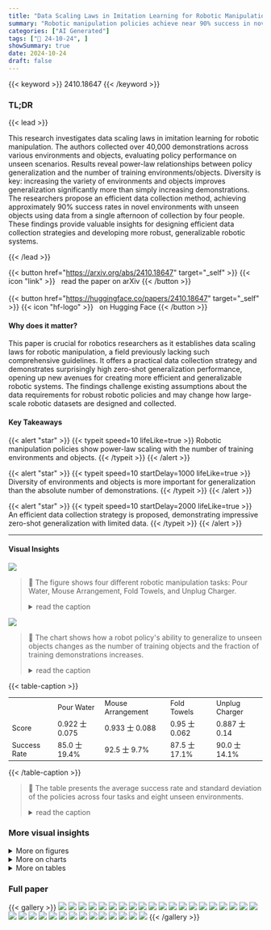 ```yaml
---
title: "Data Scaling Laws in Imitation Learning for Robotic Manipulation"
summary: "Robotic manipulation policies achieve near 90% success in novel environments and with unseen objects using a data-driven approach that leverages power-law scaling relationships."
categories: ["AI Generated"]
tags: ["🔖 24-10-24", ]
showSummary: true
date: 2024-10-24
draft: false
---
```


{{< keyword >}} 2410.18647 {{< /keyword >}}

### TL;DR


{{< lead >}}

This research investigates data scaling laws in imitation learning for robotic manipulation.  The authors collected over 40,000 demonstrations across various environments and objects, evaluating policy performance on unseen scenarios.  Results reveal power-law relationships between policy generalization and the number of training environments/objects.  Diversity is key: increasing the variety of environments and objects improves generalization significantly more than simply increasing demonstrations.  The researchers propose an efficient data collection method, achieving approximately 90% success rates in novel environments with unseen objects using data from a single afternoon of collection by four people.  These findings provide valuable insights for designing efficient data collection strategies and developing more robust, generalizable robotic systems.

{{< /lead >}}


{{< button href="https://arxiv.org/abs/2410.18647" target="_self" >}}
{{< icon "link" >}} &nbsp; read the paper on arXiv
{{< /button >}}
<br><br>
{{< button href="https://huggingface.co/papers/2410.18647" target="_self" >}}
{{< icon "hf-logo" >}} &nbsp; on Hugging Face
{{< /button >}}

#### Why does it matter?
This paper is crucial for robotics researchers as it establishes data scaling laws for robotic manipulation, a field previously lacking such comprehensive guidelines.  It offers a practical data collection strategy and demonstrates surprisingly high zero-shot generalization performance, opening up new avenues for creating more efficient and generalizable robotic systems.  The findings challenge existing assumptions about the data requirements for robust robotic policies and may change how large-scale robotic datasets are designed and collected.
#### Key Takeaways

{{< alert "star" >}}
{{< typeit speed=10 lifeLike=true >}} Robotic manipulation policies show power-law scaling with the number of training environments and objects. {{< /typeit >}}
{{< /alert >}}

{{< alert "star" >}}
{{< typeit speed=10 startDelay=1000 lifeLike=true >}} Diversity of environments and objects is more important for generalization than the absolute number of demonstrations. {{< /typeit >}}
{{< /alert >}}

{{< alert "star" >}}
{{< typeit speed=10 startDelay=2000 lifeLike=true >}} An efficient data collection strategy is proposed, demonstrating impressive zero-shot generalization with limited data. {{< /typeit >}}
{{< /alert >}}

------
#### Visual Insights



![](https://ai-paper-reviewer.com/2410.18647/figures_2_0.png)

> 🔼 The figure shows four different robotic manipulation tasks: Pour Water, Mouse Arrangement, Fold Towels, and Unplug Charger.
> <details>
> <summary>read the caption</summary>
> Figure 1: Illustrations of all tasks. We derive the data scaling laws through extensive experiments on Pour Water and Mouse Arrangement, and further validate these findings on additional tasks, including Fold Towels and Unplug Charger.
> </details>





![](https://ai-paper-reviewer.com/2410.18647/charts_6_0.png)

> 🔼 The chart shows how a robot policy's ability to generalize to unseen objects changes as the number of training objects and the fraction of training demonstrations increases.
> <details>
> <summary>read the caption</summary>
> Figure 2: Object generalization. Each curve corresponds to a different fraction of demonstrations used, with normalized scores shown as a function of the number of training objects.
> </details>





{{< table-caption >}}
<table id='5' style='font-size:14px'><tr><td></td><td>Pour Water</td><td>Mouse Arrangement</td><td>Fold Towels</td><td>Unplug Charger</td></tr><tr><td>Score</td><td>0.922 士 0.075</td><td>0.933 士 0.088</td><td>0.95 士 0.062</td><td>0.887 士 0.14</td></tr><tr><td>Success Rate</td><td>85.0 士 19.4%</td><td>92.5 士 9.7%</td><td>87.5 士 17.1%</td><td>90.0 士 14.1%</td></tr></table>{{< /table-caption >}}

> 🔼 The table presents the average success rate and standard deviation of the policies across four tasks and eight unseen environments.
> <details>
> <summary>read the caption</summary>
> Table 1: Success rate across all tasks. We report the average success rate and standard deviation across 8 unseen environments. The performance in each environment is detailed in Table 12.
> </details>



### More visual insights

<details>
<summary>More on figures
</summary>


![](https://ai-paper-reviewer.com/2410.18647/figures_16_0.png)

> 🔼 This figure shows eight unseen testing environments used to evaluate the generalization performance of the robotic manipulation policies across all four tasks.
> <details>
> <summary>read the caption</summary>
> Figure 12: Testing environments. These 8 environments are not included in the training data and are used across all tasks.
> </details>



![](https://ai-paper-reviewer.com/2410.18647/figures_16_1.png)

> 🔼 This figure shows eight unseen testing environments used to evaluate the generalization capability of the robotic policies across all four tasks.
> <details>
> <summary>read the caption</summary>
> Figure 12: Testing environments. These 8 environments are not included in the training data and are used across all tasks.
> </details>



![](https://ai-paper-reviewer.com/2410.18647/figures_17_0.png)

> 🔼 This figure shows eight unseen testing environments used to evaluate the generalization capabilities of the trained robotic manipulation policies across all four tasks.
> <details>
> <summary>read the caption</summary>
> Figure 12: Testing environments. These 8 environments are not included in the training data and are used across all tasks.
> </details>



![](https://ai-paper-reviewer.com/2410.18647/figures_17_1.png)

> 🔼 This figure shows eight unseen testing environments used to evaluate the generalization capabilities of the trained robot policies across four manipulation tasks.
> <details>
> <summary>read the caption</summary>
> Figure 12: Testing environments. These 8 environments are not included in the training data and are used across all tasks.
> </details>



![](https://ai-paper-reviewer.com/2410.18647/figures_17_2.png)

> 🔼 The figure shows eight unseen testing environments used to evaluate the generalization performance of the robotic policies across four different manipulation tasks.
> <details>
> <summary>read the caption</summary>
> Figure 12: Testing environments. These 8 environments are not included in the training data and are used across all tasks.
> </details>



![](https://ai-paper-reviewer.com/2410.18647/figures_18_0.png)

> 🔼 The figure shows the 64 training and 16 testing objects used in the Pour Water task of the robotic manipulation experiment.
> <details>
> <summary>read the caption</summary>
> Figure 13: Objects for Pour Water. All of our experiments include a total of 64 training bottles and mugs, as well as 16 unseen testing bottles and mugs.
> </details>



![](https://ai-paper-reviewer.com/2410.18647/figures_19_0.png)

> 🔼 The figure shows the 64 training and 16 testing mouse and mousepad used in the experiments.
> <details>
> <summary>read the caption</summary>
> Figure 14: Objects for Mouse Arrangement. All of our experiments include a total of 64 training mice and mouse pads, as well as 16 unseen testing mice and mouse pads.
> </details>



![](https://ai-paper-reviewer.com/2410.18647/figures_20_0.png)

> 🔼 This figure shows the 32 training towels and 16 testing towels used in the Fold Towels task of the robotic manipulation experiments.
> <details>
> <summary>read the caption</summary>
> Figure 15: Objects for Fold Towels. All of our experiments include a total of 32 training towels, as well as 16 unseen testing towels.
> </details>



![](https://ai-paper-reviewer.com/2410.18647/figures_21_0.png)

> 🔼 The figure shows the 32 training and 16 testing objects used in the Unplug Charger task, which includes various chargers and power strips.
> <details>
> <summary>read the caption</summary>
> Figure 16: Objects for Unplug Charger. All of our experiments include a total of 32 training chargers and power strips, as well as 16 unseen testing chargers and power strips.
> </details>



![](https://ai-paper-reviewer.com/2410.18647/figures_29_0.png)

> 🔼 The figure shows four UMI hand-held grippers used in the study, each equipped with a GoPro camera.
> <details>
> <summary>read the caption</summary>
> Figure 18: UMI hand-held grippers. We do not install side mirrors on the grippers.
> </details>



![](https://ai-paper-reviewer.com/2410.18647/figures_29_1.png)

> 🔼 The figure shows the hardware setup used for the robotic manipulation experiments, including a Franka Emika Panda robot, WSG-50 gripper, GoPro Hero 10 camera, workstation, and power supply.
> <details>
> <summary>read the caption</summary>
> Figure 19: Deployment hardware setup.
> </details>



</details>



<details>
<summary>More on charts
</summary>


![](https://ai-paper-reviewer.com/2410.18647/charts_6_1.png)

> 🔼 The chart displays the relationship between a policy's ability to generalize to new environments and the number of training environments used, considering different fractions of demonstrations.
> <details>
> <summary>read the caption</summary>
> Figure 3: Environment generalization. Each curve corresponds to a different fraction of demonstrations used, with normalized scores shown as a function of the number of training environments.
> </details>


![](https://ai-paper-reviewer.com/2410.18647/charts_7_0.png)

> 🔼 The chart visualizes how a policy's generalization ability across both environments and objects scales with the number of training environment-object pairs, showing different performance trends based on varying fractions of training demonstrations.
> <details>
> <summary>read the caption</summary>
> Figure 4: Generlization across environments and objects. Each curve corresponds to a different fraction of demonstrations used, with normalized scores shown as a function of the number of training environment-object pairs.
> </details>


![](https://ai-paper-reviewer.com/2410.18647/charts_7_1.png)

> 🔼 The chart displays the power-law relationship between the policy's generalization ability and the number of training objects, environments, and environment-object pairs.
> <details>
> <summary>read the caption</summary>
> Figure 5: Power-law relationship. Dashed lines represent power-law fits, with the equations provided in the legend. All axes are shown on a logarithmic scale. The correlation coefficient r indicates a power-law relationship between the policy generalization ability and the number of objects, environments, and environment-object pairs. See Appendix G.1 for data scaling laws on MSE.
> </details>


![](https://ai-paper-reviewer.com/2410.18647/charts_8_0.png)

> 🔼 The heatmap visualizes the normalized scores achieved by policies trained with varying numbers of environments and objects per environment, revealing the impact of data diversity on policy generalization performance.
> <details>
> <summary>read the caption</summary>
> Figure 6: Multiple objects per environment. Brighter colors indicate higher normalized scores.
> </details>


![](https://ai-paper-reviewer.com/2410.18647/charts_9_0.png)

> 🔼 The chart displays the relationship between the number of demonstrations and the policy's performance, showing saturation at a certain number of demonstrations for both object and environment generalization.
> <details>
> <summary>read the caption</summary>
> Figure 7: Number of demonstrations. Left: In the setting where we collect the maximum number of demonstrations, we examine whether the policy's performance follows a power-law relationship with the total number of demonstrations. The correlation coefficients for Pour Water and Mouse Arrangement are -0.62 and -0.79, respectively, suggesting only a weak power-law relationship. Right: For varying environment-object pairs, the policy performance increases with the total number of demonstrations at first, and then reaches saturation.
> </details>


![](https://ai-paper-reviewer.com/2410.18647/charts_27_0.png)

> 🔼 The chart compares the normalized score and MSE as evaluation metrics for object generalization and generalization across environments and objects, revealing a strong inverse correlation in the latter case.
> <details>
> <summary>read the caption</summary>
> Figure 17: Comparison between normalized score and MSE. Left: In the object generalization experiment, the inverse correlation between MSE and normalized score is weak. Right: In the generalization experiment across both environments and objects, the inverse correlation between MSE and normalized score is very strong. Correlation coefficients (Pearson’s r and Spearman’s ρ) are shown in the bottom right.
> </details>


![](https://ai-paper-reviewer.com/2410.18647/charts_30_0.png)

> 🔼 The chart shows the relationship between mean squared error (MSE) and the number of training objects, environments, and environment-object pairs.
> <details>
> <summary>read the caption</summary>
> Figure 20: Data scaling laws on MSE. Dashed lines represent power-law fits, with the equations provided in the legend. All axes are shown on a logarithmic scale.
> </details>


![](https://ai-paper-reviewer.com/2410.18647/charts_31_0.png)

> 🔼 The chart displays the relationship between the number of training objects and the normalized score of the policy, while keeping the total number of demonstrations relatively constant across different data usage levels.
> <details>
> <summary>read the caption</summary>
> Figure 21: Object generalization. Each curve corresponds to a different total numbers of demonstrations used, with normalized scores shown as a function of the number of training objects.
> </details>


![](https://ai-paper-reviewer.com/2410.18647/charts_31_1.png)

> 🔼 The chart displays the impact of the number of training objects on object generalization performance while keeping the total number of demonstrations relatively constant.
> <details>
> <summary>read the caption</summary>
> Figure 21: Object generalization. Each curve corresponds to a different total numbers of demonstrations used, with normalized scores shown as a function of the number of training objects.
> </details>


![](https://ai-paper-reviewer.com/2410.18647/charts_31_2.png)

> 🔼 The chart shows how a policy's generalization ability to new environments and objects improves with the number of training environment-object pairs, even when the total number of demonstrations is kept relatively constant.
> <details>
> <summary>read the caption</summary>
> Figure 23: Generalization across environments and objects. Each curve corresponds to a different total numbers of demonstrations used, with normalized scores shown as a function of the number of training environment-object pairs.
> </details>


</details>



<details>
<summary>More on tables
</summary>


{{< table-caption >}}
<table id='1' style='font-size:14px'><tr><td>Case</td><td>Score</td><td></td><td></td></tr><tr><td>DINOv2 ViT-L/14</td><td>0.90</td><td>Case</td><td>Score</td></tr><tr><td>LfS ViT-L/14</td><td>0.03</td><td>DINOv2 ViT-S/14</td><td>0.66</td></tr><tr><td>frozen DINOv2</td><td>0.00</td><td>DINOv2 ViT-B/14</td><td>0.81</td></tr><tr><td>LoRA DINOv2</td><td>0.72</td><td>DINOv2 ViT-L/14</td><td>0.90</td></tr></table>{{< /table-caption >}}
> 🔼 Table 2 shows the results of experiments conducted to investigate the impact of training strategies and model size on the performance of a diffusion policy for the Pour Water task.
> <details>
> <summary>read the caption</summary>
> Table 2: Model related experiments on Pour Water. The entries marked in gray are the same, which specify the default settings: the visual encoder is a fully fine-tuned ViT-L/14 model pre-trained with DINOv2, while the action diffusion model employs a base-size 1D CNN U-Net.
> </details>

{{< table-caption >}}
<br><table id='2' style='font-size:14px'><tr><td>Case</td><td>Score</td></tr><tr><td>small U-Net</td><td>0.88</td></tr><tr><td>base U-Net</td><td>0.90</td></tr><tr><td>large U-Net</td><td>0.83</td></tr></table>{{< /table-caption >}}
> 🔼 The table shows the results of model-related experiments on Pour Water, comparing different visual encoder sizes and training strategies, and the effect of scaling the action diffusion model.
> <details>
> <summary>read the caption</summary>
> Table 2: Model related experiments on Pour Water. The entries marked in gray are the same, which specify the default settings: the visual encoder is a fully fine-tuned ViT-L/14 model pre-trained with DINOv2, while the action diffusion model employs a base-size 1D CNN U-Net.
> </details>

{{< table-caption >}}
<table id='5' style='font-size:14px'><tr><td>Config</td><td>Value</td></tr><tr><td>Image observation horizon</td><td>3 (Pour Water, Unplug Charger), 2 (other tasks)</td></tr><tr><td>Proprioception observation horizon</td><td>3 (Pour Water, Unplug Charger), 2 (other tasks)</td></tr><tr><td>Action horizon</td><td>16</td></tr><tr><td>Observation resolution</td><td>224x224</td></tr><tr><td>Environment frequency</td><td>5</td></tr><tr><td>Optimizer</td><td>AdamW</td></tr><tr><td>Optimizer momentum</td><td>B1, B2 = 0.95, 0.999</td></tr><tr><td>Learning rate for action diffusion model</td><td>3e-4</td></tr><tr><td>Learning rate for visual encoder</td><td>3e-5</td></tr><tr><td>Learning rate schedule</td><td>cosine decay</td></tr><tr><td>Batch size</td><td>256</td></tr><tr><td>Inference denoising iterations</td><td>16</td></tr><tr><td>Temporal ensemble steps</td><td>8</td></tr><tr><td>Temporal ensemble adaptation rate</td><td>-0.01</td></tr></table>{{< /table-caption >}}
> 🔼 Table 3 shows the default set of hyperparameters used in the policy training process, including image observation horizon, action horizon, optimizer, and learning rate.
> <details>
> <summary>read the caption</summary>
> Table 3: A default set of hyper-parameters.
> </details>

{{< table-caption >}}
<table id='5' style='font-size:14px'><tr><td>Usage</td><td rowspan="2">3.125%</td><td rowspan="2">6.25%</td><td rowspan="2">12.5%</td><td rowspan="2">25%</td><td rowspan="2">50%</td><td rowspan="2">100%</td></tr><tr><td>#Envs</td></tr><tr><td>1</td><td></td><td></td><td></td><td></td><td></td><td>1.3</td></tr><tr><td>2</td><td></td><td></td><td></td><td></td><td>2.85</td><td>3.325</td></tr><tr><td>4</td><td></td><td></td><td></td><td>2.55</td><td>4.3</td><td>4.475</td></tr><tr><td>8</td><td></td><td></td><td>3.925</td><td>6.1</td><td>6.575</td><td>6.2</td></tr><tr><td>16</td><td></td><td>4.15</td><td>6.2</td><td>6.525</td><td>7.85</td><td>8</td></tr><tr><td>32</td><td>3.475</td><td>6.55</td><td>7.2</td><td>8.65</td><td>8.75</td><td>8.6</td></tr></table>{{< /table-caption >}}
> 🔼 Table 5 shows the results of an experiment on Pour Water, measuring the effect of increasing the number of training environments on the policy's generalization ability while controlling for the number of training objects and demonstrating the power-law relationship of the data.
> <details>
> <summary>read the caption</summary>
> Table 5: Environment generalization on Pour Water. Normalizing these scores by dividing them by 9 yields the results shown in Fig. 3.
> </details>

{{< table-caption >}}
<table id='9' style='font-size:14px'><tr><td>#Demos</td><td>64</td><td>100</td><td>200</td><td>400</td><td>800</td><td>1600</td><td>3200</td><td>6400</td></tr><tr><td>Score</td><td>4.35</td><td>6.15</td><td>6.875</td><td>7.025</td><td>6.975</td><td>7.2</td><td>7.125</td><td>6.525</td></tr></table>{{< /table-caption >}}
> 🔼 Table 7 shows the relationship between the number of demonstrations and the normalized score for the Pour Water task, after normalizing the raw scores by dividing them by 9.
> <details>
> <summary>read the caption</summary>
> Table 7: Number of demonstrations on Pour Water. Normalizing these scores by dividing them by 9 yields the results shown in Fig. 7.
> </details>

{{< table-caption >}}
<table id='1' style='font-size:14px'><tr><td>Usage</td><td>3.125%</td><td>6.25%</td><td>12.5%</td><td>25%</td><td>50%</td><td>100%</td></tr><tr><td>#Objs 1</td><td></td><td></td><td></td><td></td><td></td><td>1.3</td></tr><tr><td>2</td><td></td><td></td><td></td><td></td><td>2.475</td><td>3.25</td></tr><tr><td>4</td><td></td><td></td><td></td><td>2.425</td><td>2.975</td><td>3.625</td></tr><tr><td>8</td><td></td><td></td><td>1.75</td><td>3.525</td><td>4.1</td><td>4.8</td></tr><tr><td>16</td><td></td><td>2.525</td><td>3.675</td><td>3.925</td><td>4.425</td><td>5.325</td></tr><tr><td>32</td><td>3.7</td><td>3.675</td><td>4.2</td><td>5.025</td><td>5.175</td><td>5.575</td></tr></table>{{< /table-caption >}}
> 🔼 The table shows the raw test scores of object generalization on Mouse Arrangement before normalization, where scores are shown for different fractions of demonstrations used and numbers of training objects.
> <details>
> <summary>read the caption</summary>
> Table 8: Object generalization on Mouse Arrangement. Normalizing these scores by dividing them by 6 yields the results shown in Fig. 2.
> </details>

{{< table-caption >}}
<table id='3' style='font-size:14px'><tr><td>Usage</td><td>3.125%</td><td>6.25%</td><td>12.5%</td><td>25%</td><td>50%</td><td>100%</td></tr><tr><td>#Envs 1</td><td></td><td></td><td></td><td></td><td></td><td>1.3</td></tr><tr><td>2</td><td></td><td></td><td></td><td></td><td>1.975</td><td>2.475</td></tr><tr><td>4</td><td></td><td></td><td></td><td>1.8</td><td>3.3</td><td>3.625</td></tr><tr><td>8</td><td></td><td></td><td>2.075</td><td>2.5</td><td>3.2</td><td>3.6</td></tr><tr><td>16</td><td></td><td>1.525</td><td>3.65</td><td>3.8</td><td>4.375</td><td>4.45</td></tr><tr><td>32</td><td>2.725</td><td>3.325</td><td>3.9</td><td>4.7</td><td>5.125</td><td>5.2</td></tr></table>{{< /table-caption >}}
> 🔼 The table shows the raw test scores of environment generalization on Mouse Arrangement before normalization.
> <details>
> <summary>read the caption</summary>
> Table 9: Environment generalization on Mouse Arrangement. Normalizing these scores by dividing them by 6 yields the results shown in Fig. 3.
> </details>

{{< table-caption >}}
<table id='5' style='font-size:14px'><tr><td>Usage</td><td>3.125%</td><td>6.25%</td><td>12.5%</td><td>25%</td><td>50%</td><td>100%</td></tr><tr><td>#Pairs 1</td><td></td><td></td><td></td><td></td><td></td><td>0.75</td></tr><tr><td>2</td><td></td><td></td><td></td><td></td><td>0.975</td><td>0.875</td></tr><tr><td>4</td><td></td><td></td><td></td><td>1.8</td><td>2.3</td><td>2.325</td></tr><tr><td>8</td><td></td><td></td><td>2.425</td><td>3.725</td><td>3.425</td><td>3.35</td></tr><tr><td>16</td><td></td><td>3.375</td><td>4.925</td><td>4.5</td><td>5.05</td><td>4.75</td></tr><tr><td>32</td><td>4.225</td><td>4.225</td><td>5.075</td><td>5.2</td><td>5.6</td><td>5.525</td></tr></table>{{< /table-caption >}}
> 🔼 The table presents the raw success scores for the Mouse Arrangement task before normalization, categorized by the number of training environment-object pairs and the fraction of demonstrations used.
> <details>
> <summary>read the caption</summary>
> Table 10: Generlization across environments and objects on Mouse Arrangement. Normalizing these scores by dividing them by 6 yields the results shown in Fig. 4.
> </details>

{{< table-caption >}}
<table id='7' style='font-size:14px'><tr><td>#Demos</td><td>64</td><td>100</td><td>200</td><td>400</td><td>800</td><td>1600</td><td>3200</td><td>6400</td></tr><tr><td>Score</td><td>1.725</td><td>3.025</td><td>3.3</td><td>3.775</td><td>3.975</td><td>3.8</td><td>3.875</td><td>3.8</td></tr></table>{{< /table-caption >}}
> 🔼 Table 11 presents the normalized scores for the Mouse Arrangement task based on varying numbers of demonstrations, used to generate Figure 7 in the paper.
> <details>
> <summary>read the caption</summary>
> Table 11: Number of demonstrations on Mouse Arrangement. Normalizing these scores by dividing them by 6 yields the results shown in Fig. 7.
> </details>

{{< table-caption >}}
<table id='3' style='font-size:14px'><tr><td></td><td colspan="8">Environment ID</td><td></td></tr><tr><td>Task</td><td>1</td><td>2</td><td>3</td><td>4</td><td>5</td><td>6</td><td>7</td><td>8</td><td>Mean</td></tr><tr><td>Pour Water</td><td>80%</td><td>40%</td><td>100%</td><td>80%</td><td>100%</td><td>100%</td><td>80%</td><td>100%</td><td>85%</td></tr><tr><td>Mouse Arrangement</td><td>100%</td><td>80%</td><td>100%</td><td>100%</td><td>80%</td><td>80%</td><td>100%</td><td>100%</td><td>92.5%</td></tr><tr><td>Fold Towels</td><td>100%</td><td>100%</td><td>60%</td><td>100%</td><td>100%</td><td>60%</td><td>100%</td><td>80%</td><td>87.5%</td></tr><tr><td>Unplug Charger</td><td>80%</td><td>60%</td><td>100%</td><td>100%</td><td>100%</td><td>80%</td><td>100%</td><td>100%</td><td>90%</td></tr></table>{{< /table-caption >}}
> 🔼 This table presents the success rates of the policies trained across 32 environment-object pairs for each task, showing the success rate in each of eight evaluation environments.
> <details>
> <summary>read the caption</summary>
> Table 12: Success rate across all tasks. For each task, we report the success rate in each evaluation environment.
> </details>

</details>


### Full paper

{{< gallery >}}
<img src="https://ai-paper-reviewer.com/2410.18647/1.png" class="grid-w50 md:grid-w33 xl:grid-w25" />
<img src="https://ai-paper-reviewer.com/2410.18647/2.png" class="grid-w50 md:grid-w33 xl:grid-w25" />
<img src="https://ai-paper-reviewer.com/2410.18647/3.png" class="grid-w50 md:grid-w33 xl:grid-w25" />
<img src="https://ai-paper-reviewer.com/2410.18647/4.png" class="grid-w50 md:grid-w33 xl:grid-w25" />
<img src="https://ai-paper-reviewer.com/2410.18647/5.png" class="grid-w50 md:grid-w33 xl:grid-w25" />
<img src="https://ai-paper-reviewer.com/2410.18647/6.png" class="grid-w50 md:grid-w33 xl:grid-w25" />
<img src="https://ai-paper-reviewer.com/2410.18647/7.png" class="grid-w50 md:grid-w33 xl:grid-w25" />
<img src="https://ai-paper-reviewer.com/2410.18647/8.png" class="grid-w50 md:grid-w33 xl:grid-w25" />
<img src="https://ai-paper-reviewer.com/2410.18647/9.png" class="grid-w50 md:grid-w33 xl:grid-w25" />
<img src="https://ai-paper-reviewer.com/2410.18647/10.png" class="grid-w50 md:grid-w33 xl:grid-w25" />
<img src="https://ai-paper-reviewer.com/2410.18647/11.png" class="grid-w50 md:grid-w33 xl:grid-w25" />
<img src="https://ai-paper-reviewer.com/2410.18647/12.png" class="grid-w50 md:grid-w33 xl:grid-w25" />
<img src="https://ai-paper-reviewer.com/2410.18647/13.png" class="grid-w50 md:grid-w33 xl:grid-w25" />
<img src="https://ai-paper-reviewer.com/2410.18647/14.png" class="grid-w50 md:grid-w33 xl:grid-w25" />
<img src="https://ai-paper-reviewer.com/2410.18647/15.png" class="grid-w50 md:grid-w33 xl:grid-w25" />
<img src="https://ai-paper-reviewer.com/2410.18647/16.png" class="grid-w50 md:grid-w33 xl:grid-w25" />
<img src="https://ai-paper-reviewer.com/2410.18647/17.png" class="grid-w50 md:grid-w33 xl:grid-w25" />
<img src="https://ai-paper-reviewer.com/2410.18647/18.png" class="grid-w50 md:grid-w33 xl:grid-w25" />
<img src="https://ai-paper-reviewer.com/2410.18647/19.png" class="grid-w50 md:grid-w33 xl:grid-w25" />
<img src="https://ai-paper-reviewer.com/2410.18647/20.png" class="grid-w50 md:grid-w33 xl:grid-w25" />
<img src="https://ai-paper-reviewer.com/2410.18647/21.png" class="grid-w50 md:grid-w33 xl:grid-w25" />
<img src="https://ai-paper-reviewer.com/2410.18647/22.png" class="grid-w50 md:grid-w33 xl:grid-w25" />
<img src="https://ai-paper-reviewer.com/2410.18647/23.png" class="grid-w50 md:grid-w33 xl:grid-w25" />
<img src="https://ai-paper-reviewer.com/2410.18647/24.png" class="grid-w50 md:grid-w33 xl:grid-w25" />
<img src="https://ai-paper-reviewer.com/2410.18647/25.png" class="grid-w50 md:grid-w33 xl:grid-w25" />
<img src="https://ai-paper-reviewer.com/2410.18647/26.png" class="grid-w50 md:grid-w33 xl:grid-w25" />
<img src="https://ai-paper-reviewer.com/2410.18647/27.png" class="grid-w50 md:grid-w33 xl:grid-w25" />
<img src="https://ai-paper-reviewer.com/2410.18647/28.png" class="grid-w50 md:grid-w33 xl:grid-w25" />
<img src="https://ai-paper-reviewer.com/2410.18647/29.png" class="grid-w50 md:grid-w33 xl:grid-w25" />
<img src="https://ai-paper-reviewer.com/2410.18647/30.png" class="grid-w50 md:grid-w33 xl:grid-w25" />
<img src="https://ai-paper-reviewer.com/2410.18647/31.png" class="grid-w50 md:grid-w33 xl:grid-w25" />
<img src="https://ai-paper-reviewer.com/2410.18647/32.png" class="grid-w50 md:grid-w33 xl:grid-w25" />
<img src="https://ai-paper-reviewer.com/2410.18647/33.png" class="grid-w50 md:grid-w33 xl:grid-w25" />
<img src="https://ai-paper-reviewer.com/2410.18647/34.png" class="grid-w50 md:grid-w33 xl:grid-w25" />
{{< /gallery >}}